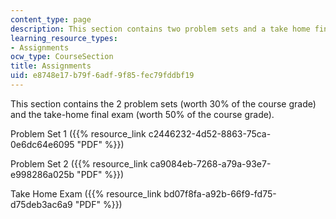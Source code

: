 ```yaml
---
content_type: page
description: This section contains two problem sets and a take home final exam.
learning_resource_types:
- Assignments
ocw_type: CourseSection
title: Assignments
uid: e8748e17-b79f-6adf-9f85-fec79fddbf19
---
```


This section contains the 2 problem sets (worth 30% of the course grade) and the take-home final exam (worth 50% of the course grade).

Problem Set 1 ({{% resource_link c2446232-4d52-8863-75ca-0e6dc64e6095 "PDF" %}})

Problem Set 2 ({{% resource_link ca9084eb-7268-a79a-93e7-e998286a025b "PDF" %}})

Take Home Exam ({{% resource_link bd07f8fa-a92b-66f9-fd75-d75deb3ac6a9 "PDF" %}})